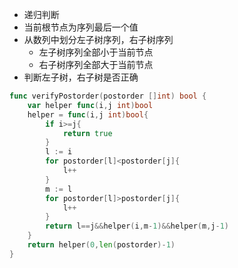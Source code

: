 - 递归判断
- 当前根节点为序列最后一个值
- 从数列中划分左子树序列，右子树序列
  - 左子树序列全部小于当前节点
  - 右子树序列全部大于当前节点
- 判断左子树，右子树是否正确
```go
func verifyPostorder(postorder []int) bool {
    var helper func(i,j int)bool
    helper = func(i,j int)bool{
        if i>=j{
            return true
        }
        l := i
        for postorder[l]<postorder[j]{
            l++
        }
        m := l
        for postorder[l]>postorder[j]{
            l++
        }
        return l==j&&helper(i,m-1)&&helper(m,j-1)
    }
    return helper(0,len(postorder)-1)
}
```